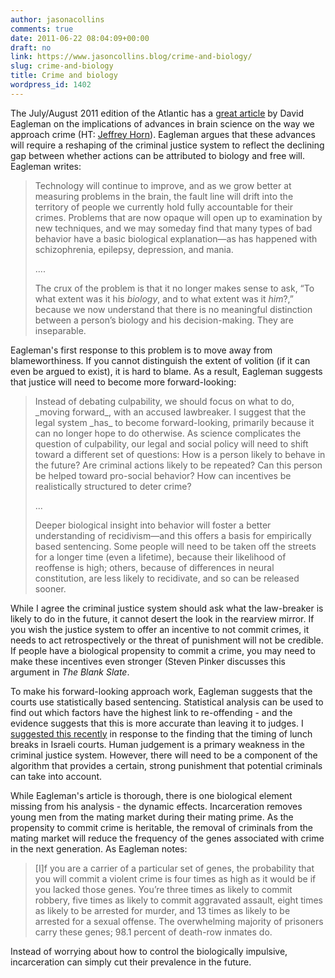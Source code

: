 ```yaml
---
author: jasonacollins
comments: true
date: 2011-06-22 08:04:09+00:00
draft: no
link: https://www.jasoncollins.blog/crime-and-biology/
slug: crime-and-biology
title: Crime and biology
wordpress_id: 1402
---
```


The July/August 2011 edition of the Atlantic has a [great article](http://www.theatlantic.com/magazine/print/2011/07/the-brain-on-trial/8520/) by David Eagleman on the implications of advances in brain science on the way we approach crime (HT: [Jeffrey Horn](https://twitter.com/#!/jrhorn424)). Eagleman argues that these advances will require a reshaping of the criminal justice system to reflect the declining gap between whether actions can be attributed to biology and free will. Eagleman writes:


<blockquote>Technology will continue to improve, and as we grow better at measuring  problems in the brain, the fault line will drift into the territory of  people we currently hold fully accountable for their crimes. Problems  that are now opaque will open up to examination by new techniques, and  we may someday find that many types of bad behavior have a basic  biological explanation—as has happened with schizophrenia, epilepsy,  depression, and mania.

....

The crux of the problem is that it no longer makes sense to ask, “To what extent was it his _biology_, and to what extent was it _him_?,”  because we now understand that there is no meaningful distinction  between a person’s biology and his decision-making. They are  inseparable.</blockquote>


Eagleman's first response to this problem is to move away from blameworthiness. If you cannot distinguish the extent of volition (if it can even be argued to exist), it is hard to blame. As a result, Eagleman suggests that justice will need to become more forward-looking:


<blockquote>Instead of debating culpability, we should focus on what to do, _moving forward_, with an accused lawbreaker. I suggest that the legal system _has_ to become forward-looking, primarily because it can no longer hope to  do otherwise. As science complicates the question of culpability, our  legal and social policy will need to shift toward a different set of  questions: How is a person likely to behave in the future? Are criminal  actions likely to be repeated? Can this person be helped toward  pro-social behavior? How can incentives be realistically structured to  deter crime?

...

Deeper biological insight into behavior will foster a better   understanding of recidivism—and this offers a basis for empirically   based sentencing. Some people will need to be taken off the streets for a   longer time (even a lifetime), because their likelihood of reoffense  is  high; others, because of differences in neural constitution, are  less  likely to recidivate, and so can be released sooner.</blockquote>


While I agree the criminal justice system should ask what the law-breaker is likely to do in the future, it cannot desert the look in the rearview mirror. If you wish the justice system to offer an incentive to not commit crimes, it needs to act retrospectively or the threat of punishment will not be credible. If people have a biological propensity to commit a crime, you may need to make these incentives even stronger (Steven Pinker discusses this argument in *The Blank Slate*.

To make his forward-looking approach work, Eagleman suggests that the courts use statistically based sentencing. Statistical analysis can be used to find out which factors have the highest link to re-offending - and the evidence suggests that this is more accurate than leaving it to judges. I [suggested this recently](https://www.jasoncollins.blog/hungry-judges/) in response to the finding that the timing of lunch breaks in Israeli courts. Human judgement is a primary weakness in the criminal justice system. However, there will need to be a component of the algorithm that provides a certain, strong punishment that potential criminals can take into account.

While Eagleman's article is thorough, there is one biological element missing from his analysis - the dynamic effects. Incarceration removes young men from the mating market during their mating prime. As the propensity to commit crime is heritable, the removal of criminals from the mating market will reduce the frequency of the genes associated with crime in the next generation. As Eagleman notes:

<blockquote>[I]f you  are a carrier of a particular set of genes, the probability that you  will commit a violent crime is four times as high as it would be if you  lacked those genes. You’re three times as likely to commit robbery, five  times as likely to commit aggravated assault, eight times as likely to  be arrested for murder, and 13 times as likely to be arrested for a  sexual offense. The overwhelming majority of prisoners carry these  genes; 98.1 percent of death-row inmates do.</blockquote>


Instead of worrying about how to control the biologically impulsive, incarceration can simply cut their prevalence in the future.
